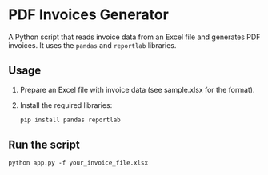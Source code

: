 # PDF Invoices Generator

A Python script that reads invoice data from an Excel file and generates PDF invoices. It uses the `pandas` and `reportlab` libraries.

## Usage

1. Prepare an Excel file with invoice data (see sample.xlsx for the format).

2. Install the required libraries:
   ```bash
   pip install pandas reportlab

## Run the script
`python app.py -f your_invoice_file.xlsx`


